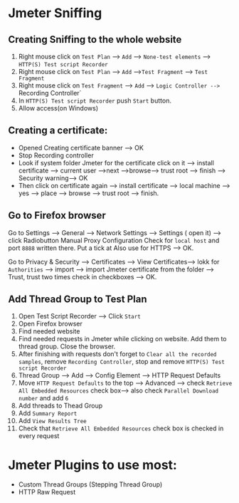 # Jmeter Sniffing
## Creating Sniffing to the whole website
1. Right mouse click on `Test Plan` --> `Add` --> `None-test elements` --> `HTTP(S) Test script Recorder` 
2. Right mouse click on `Test Plan` --> `Add` -->`Test Fragment` --> `Test Fragment`
3. Right mouse click on `Test Fragment` --> `Add` --> `Logic Controller --> `Recording Controller`
4. In  `HTTP(S) Test script Recorder` push `Start` button.
5. Allow access(on Windows)
## Creating a certificate:
+ Opened Creating certificate banner --> OK
+ Stop Recording controller
+ Look if system folder Jmeter for the certificate click on it   --> install certificate --> current user -->next -->browse--> trust root  --> finish --> Security warning--> OK
+ Then click on certificate again   --> install certificate --> local machine --> yes --> place --> browse --> trust root --> finish.
## Go to Firefox browser
Go to Settings --> General --> Network Settings --> Settings ( open it) --> click Radiobutton Manual Proxy Configuration Check for `local host` and port `8888` written there. Put a tick at Also use for HTTPS  --> OK.

Go to Privacy & Security --> Certificates --> View Certificates--> lokk for `Authorities` --> import --> import Jmeter certificate from the folder --> Trust, trust two times check in checkboxes --> OK.
## Add Thread Group to Test Plan
1. Open Test Script Recorder --> Click `Start`
2. Open Firefox browser
3. Find needed website
4. Find needed requests in Jmeter while clicking on website. Add them to thread group. Close the browser.
5. After finishing with requests don't forget to `Clear all the recorded samples`, remove `Recording Controller`, stop and remove `HTTP(S) Test script Recorder`
6. Thread Group --> Add --> Config Element --> HTTP Request Defaults
7. Move  `HTTP Request Defaults` to the top --> Advanced --> check `Retrieve All Embedded Resources` check box--> also check `Parallel Download number` and add `6`
8. Add threads to Thead Group
9. Add `Summary Report`
10. Add `View Results Tree`
11. Check that `Retrieve All Embedded Resources` check box is checked in every request
# Jmeter Plugins to use most:
+ Custom Thread Groups (Stepping Thread Group)
+ HTTP Raw Request
  
